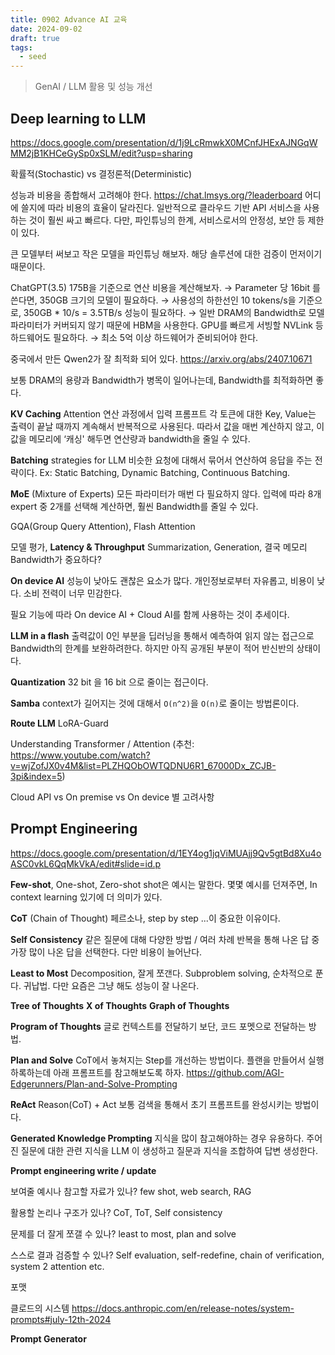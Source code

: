 ```yaml
---
title: 0902 Advance AI 교육
date: 2024-09-02
draft: true
tags:
  - seed
---
```

> GenAI / LLM 활용 및 성능 개선


## Deep learning to LLM
https://docs.google.com/presentation/d/1j9LcRmwkX0MCnfJHExAJNGqWMM2jB1KHCeGySp0xSLM/edit?usp=sharing

확률적(Stochastic) vs 결정론적(Deterministic)

성능과 비용을 종합해서 고려해야 한다.
https://chat.lmsys.org/?leaderboard
어디에 쓸지에 따라 비용의 효율이 달라진다. 일반적으로 클라우드 기반 API 서비스을 사용하는 것이 훨씬 싸고 빠르다. 다만, 파인튜닝의 한계, 서비스로서의 안정성, 보안 등 제한이 있다.

큰 모델부터 써보고 작은 모델을 파인튜닝 해보자.
해당 솔루션에 대한 검증이 먼저이기 때문이다.

ChatGPT(3.5) 175B을 기준으로 연산 비용을 계산해보자.
→ Parameter 당 16bit 를 쓴다면, 350GB 크기의 모델이 필요하다.
→ 사용성의 하한선인 10 tokens/s을 기준으로, 350GB * 10/s = 3.5TB/s 성능이 필요하다.
→ 일반 DRAM의 Bandwidth로 모델 파라미터가 커버되지 않기 때문에 HBM을 사용한다. GPU를 빠르게 서빙할 NVLink 등 하드웨어도 필요하다.
→ 최소 5억 이상 하드웨어가 준비되어야 한다.

중국에서 만든 Qwen2가 잘 최적화 되어 있다.
https://arxiv.org/abs/2407.10671

보통 DRAM의 용량과 Bandwidth가 병목이 일어나는데, Bandwidth를 최적화하면 좋다.

**KV Caching**
Attention 연산 과정에서 입력 프롬프트 각 토큰에 대한 Key, Value는 출력이 끝날 때까지 계속해서 반복적으로 사용된다. 따라서 값을 매번 계산하지 않고, 이 값을 메모리에 ‘캐싱' 해두면 연산량과 bandwidth을 줄일 수 있다.

**Batching** strategies for LLM
비슷한 요청에 대해서 묶어서 연산하여 응답을 주는 전략이다.
Ex: Static Batching, Dynamic Batching, Continuous Batching.

**MoE** (Mixture of Experts)
모든 파라미터가 매번 다 필요하지 않다.
입력에 따라 8개 expert 중 2개를 선택해 계산하면, 훨씬 Bandwidth를 줄일 수 있다.

GQA(Group Query Attention), Flash Attention 

모델 평가, **Latency & Throughput**
Summarization, Generation, 결국 메모리 Bandwidth가 중요하다?

**On device AI**
성능이 낮아도 괜찮은 요소가 많다. 개인정보로부터 자유롭고, 비용이 낮다.
소비 전력이 너무 민감한다.

필요 기능에 따라 On device AI + Cloud AI를 함께 사용하는 것이 추세이다.

**LLM in a flash**
출력값이 0인 부분을 딥러닝을 통해서 예측하여 읽지 않는 접근으로 Bandwidth의 한계를 보완하려한다. 하지만 아직 공개된 부분이 적어 반신반의 상태이다.

**Quantization**
32 bit 을 16 bit 으로 줄이는 접근이다.

**Samba**
context가 길어지는 것에 대해서 `O(n^2)`을  `O(n)`로 줄이는 방법론이다.

**Route LLM**
LoRA-Guard

Understanding Transformer / Attention 
(추천: https://www.youtube.com/watch?v=wjZofJX0v4M&list=PLZHQObOWTQDNU6R1_67000Dx_ZCJB-3pi&index=5)

Cloud API vs On premise vs On device 별 고려사항


## Prompt Engineering
https://docs.google.com/presentation/d/1EY4og1jqViMUAjj9Qv5gtBd8Xu4oASC0vkL6QqMkVkA/edit#slide=id.p

**Few-shot**, One-shot, Zero-shot
shot은 예시는 말한다.
몇몇 예시를 던져주면, In context learning 있기에 더 의미가 있다.

**CoT** (Chain of Thought)
페르소나, step by step ...이 중요한 이유이다.

**Self Consistency**
같은 질문에 대해 다양한 방법 / 여러 차례 반복을 통해 나온 답 중 가장 많이 나온 답을 선택한다.
다만 비용이 늘어난다.

**Least to Most**
Decomposition, 잘게 쪼갠다.
Subproblem solving, 순차적으로 푼다.
귀납법. 다만 요즘은 그냥 해도 성능이 잘 나온다.

**Tree of Thoughts**
**X of Thoughts**
**Graph of Thoughts**

**Program of Thoughts**
글로 컨텍스트를 전달하기 보단, 코드 포멧으로 전달하는 방법.

**Plan and Solve**
CoT에서 놓쳐지는 Step를 개선하는 방법이다.
플랜을 만들어서 실행하록하는데 아래 프롬프트를 참고해보도록 하자.
https://github.com/AGI-Edgerunners/Plan-and-Solve-Prompting

**ReAct**
Reason(CoT) + Act
보통 검색을 통해서 초기 프롬프트를 완성시키는 방법이다.

**Generated Knowledge Prompting**
지식을 많이 참고해야하는 경우 유용하다.
주어진 질문에 대한 관련 지식을 LLM 이 생성하고 질문과 지식을 조합하여 답변 생성한다.

**Prompt engineering write / update**

보여줄 예시나 참고할 자료가 있나?
few shot, web search, RAG

활용할 논리나 구조가 있나? 
CoT, ToT, Self consistency

문제를 더 잘게 쪼갤 수 있나?
least to most, plan and solve

스스로 결과 검증할 수 있나?
Self evaluation, self-redefine, chain of verification, system 2 attention etc.

포맷

클로드의 시스템 
https://docs.anthropic.com/en/release-notes/system-prompts#july-12th-2024

**Prompt Generator**

